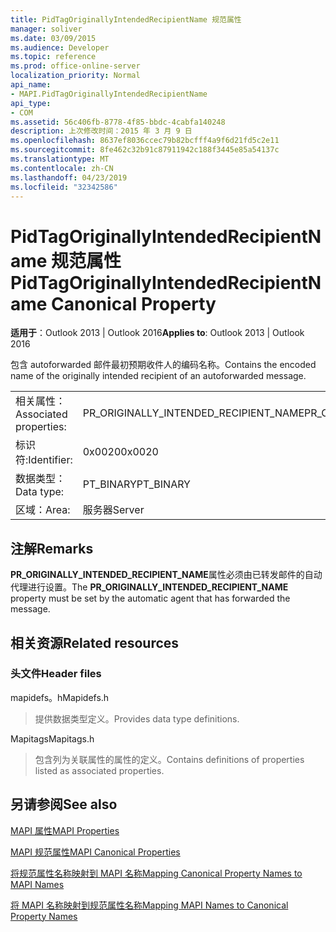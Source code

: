 ```yaml
---
title: PidTagOriginallyIntendedRecipientName 规范属性
manager: soliver
ms.date: 03/09/2015
ms.audience: Developer
ms.topic: reference
ms.prod: office-online-server
localization_priority: Normal
api_name:
- MAPI.PidTagOriginallyIntendedRecipientName
api_type:
- COM
ms.assetid: 56c406fb-8778-4f85-bbdc-4cabfa140248
description: 上次修改时间：2015 年 3 月 9 日
ms.openlocfilehash: 8637ef8036ccec79b82bcfff4a9f6d21fd5c2e11
ms.sourcegitcommit: 8fe462c32b91c87911942c188f3445e85a54137c
ms.translationtype: MT
ms.contentlocale: zh-CN
ms.lasthandoff: 04/23/2019
ms.locfileid: "32342586"
---
```

# <a name="pidtagoriginallyintendedrecipientname-canonical-property"></a><span data-ttu-id="53450-103">PidTagOriginallyIntendedRecipientName 规范属性</span><span class="sxs-lookup"><span data-stu-id="53450-103">PidTagOriginallyIntendedRecipientName Canonical Property</span></span>

  
  
<span data-ttu-id="53450-104">**适用于**：Outlook 2013 | Outlook 2016</span><span class="sxs-lookup"><span data-stu-id="53450-104">**Applies to**: Outlook 2013 | Outlook 2016</span></span> 
  
<span data-ttu-id="53450-105">包含 autoforwarded 邮件最初预期收件人的编码名称。</span><span class="sxs-lookup"><span data-stu-id="53450-105">Contains the encoded name of the originally intended recipient of an autoforwarded message.</span></span>
  
|||
|:-----|:-----|
|<span data-ttu-id="53450-106">相关属性：</span><span class="sxs-lookup"><span data-stu-id="53450-106">Associated properties:</span></span>  <br/> |<span data-ttu-id="53450-107">PR_ORIGINALLY_INTENDED_RECIPIENT_NAME</span><span class="sxs-lookup"><span data-stu-id="53450-107">PR_ORIGINALLY_INTENDED_RECIPIENT_NAME</span></span>  <br/> |
|<span data-ttu-id="53450-108">标识符:</span><span class="sxs-lookup"><span data-stu-id="53450-108">Identifier:</span></span>  <br/> |<span data-ttu-id="53450-109">0x0020</span><span class="sxs-lookup"><span data-stu-id="53450-109">0x0020</span></span>  <br/> |
|<span data-ttu-id="53450-110">数据类型：</span><span class="sxs-lookup"><span data-stu-id="53450-110">Data type:</span></span>  <br/> |<span data-ttu-id="53450-111">PT_BINARY</span><span class="sxs-lookup"><span data-stu-id="53450-111">PT_BINARY</span></span>  <br/> |
|<span data-ttu-id="53450-112">区域：</span><span class="sxs-lookup"><span data-stu-id="53450-112">Area:</span></span>  <br/> |<span data-ttu-id="53450-113">服务器</span><span class="sxs-lookup"><span data-stu-id="53450-113">Server</span></span>  <br/> |
   
## <a name="remarks"></a><span data-ttu-id="53450-114">注解</span><span class="sxs-lookup"><span data-stu-id="53450-114">Remarks</span></span>

<span data-ttu-id="53450-115">**PR_ORIGINALLY_INTENDED_RECIPIENT_NAME**属性必须由已转发邮件的自动代理进行设置。</span><span class="sxs-lookup"><span data-stu-id="53450-115">The **PR_ORIGINALLY_INTENDED_RECIPIENT_NAME** property must be set by the automatic agent that has forwarded the message.</span></span> 
  
## <a name="related-resources"></a><span data-ttu-id="53450-116">相关资源</span><span class="sxs-lookup"><span data-stu-id="53450-116">Related resources</span></span>

### <a name="header-files"></a><span data-ttu-id="53450-117">头文件</span><span class="sxs-lookup"><span data-stu-id="53450-117">Header files</span></span>

<span data-ttu-id="53450-118">mapidefs。h</span><span class="sxs-lookup"><span data-stu-id="53450-118">Mapidefs.h</span></span>
  
> <span data-ttu-id="53450-119">提供数据类型定义。</span><span class="sxs-lookup"><span data-stu-id="53450-119">Provides data type definitions.</span></span>
    
<span data-ttu-id="53450-120">Mapitags</span><span class="sxs-lookup"><span data-stu-id="53450-120">Mapitags.h</span></span>
  
> <span data-ttu-id="53450-121">包含列为关联属性的属性的定义。</span><span class="sxs-lookup"><span data-stu-id="53450-121">Contains definitions of properties listed as associated properties.</span></span>
    
## <a name="see-also"></a><span data-ttu-id="53450-122">另请参阅</span><span class="sxs-lookup"><span data-stu-id="53450-122">See also</span></span>



[<span data-ttu-id="53450-123">MAPI 属性</span><span class="sxs-lookup"><span data-stu-id="53450-123">MAPI Properties</span></span>](mapi-properties.md)
  
[<span data-ttu-id="53450-124">MAPI 规范属性</span><span class="sxs-lookup"><span data-stu-id="53450-124">MAPI Canonical Properties</span></span>](mapi-canonical-properties.md)
  
[<span data-ttu-id="53450-125">将规范属性名称映射到 MAPI 名称</span><span class="sxs-lookup"><span data-stu-id="53450-125">Mapping Canonical Property Names to MAPI Names</span></span>](mapping-canonical-property-names-to-mapi-names.md)
  
[<span data-ttu-id="53450-126">将 MAPI 名称映射到规范属性名称</span><span class="sxs-lookup"><span data-stu-id="53450-126">Mapping MAPI Names to Canonical Property Names</span></span>](mapping-mapi-names-to-canonical-property-names.md)

